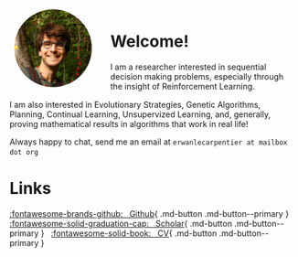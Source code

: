<div style="width: 100%; float:left;">
<div style="width: 30%; float:left; text-align: center;">
<img src="/img/photo_600x600.jpg" alt="Insert picture here" style="width:90%;height:auto; border-radius: 50%; margin-bottom: 0.5cm;">
<!--<img src="/img/mailbox_white.png" alt="Mail" style="width:60%;height:auto; margin-bottom: 3cm;">-->
<br>
</div>
<div style="width: 65%; float:right;">
<h1>Welcome!</h1>
I am a researcher interested in sequential decision making problems, especially through the insight of Reinforcement Learning.
</div>
</div>



I am also interested in Evolutionary Strategies, Genetic Algorithms, Planning, Continual Learning, Unsupervized Learning, and, generally, proving mathematical results in algorithms that work in real life!

Always happy to chat, send me an email at `erwanlecarpentier at mailbox dot org`

# Links

<!--
- [:fontawesome-brands-github: &nbsp; Github](https://github.com/erwanlecarpentier)
- [:fontawesome-solid-graduation-cap: &nbsp; Scholar](https://scholar.google.fr/citations?user=jFtlb0oAAAAJ&hl=fr)
- [:fontawesome-solid-book: &nbsp; CV](/pdf/cv_erwan_lecarpentier.pdf)
-->

[:fontawesome-brands-github: &nbsp; Github](https://github.com/erwanlecarpentier){ .md-button .md-button--primary } &nbsp;
[:fontawesome-solid-graduation-cap: &nbsp; Scholar](https://scholar.google.fr/citations?user=jFtlb0oAAAAJ&hl=fr){ .md-button .md-button--primary } &nbsp;
[:fontawesome-solid-book: &nbsp; CV](/pdf/cv_erwan_lecarpentier.pdf){ .md-button .md-button--primary }

